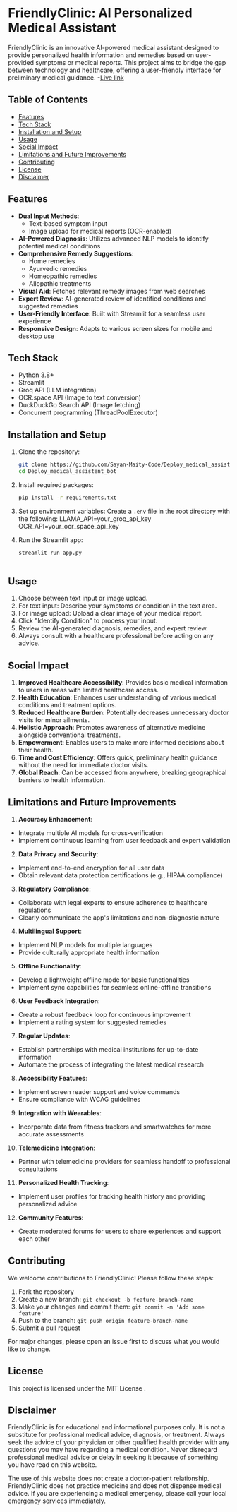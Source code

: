 # FriendlyClinic: AI Personalized Medical Assistant

FriendlyClinic is an innovative AI-powered medical assistant designed to provide personalized health information and remedies based on user-provided symptoms or medical reports. This project aims to bridge the gap between technology and healthcare, offering a user-friendly interface for preliminary medical guidance.
-[Live link](https://friendlyclinic.streamlit.app)

## Table of Contents
- [Features](#features)
- [Tech Stack](#tech-stack)
- [Installation and Setup](#installation-and-setup)
- [Usage](#usage)
- [Social Impact](#social-impact)
- [Limitations and Future Improvements](#limitations-and-future-improvements)
- [Contributing](#contributing)
- [License](#license)
- [Disclaimer](#disclaimer)

## Features

- **Dual Input Methods**: 
  - Text-based symptom input
  - Image upload for medical reports (OCR-enabled)
- **AI-Powered Diagnosis**: Utilizes advanced NLP models to identify potential medical conditions
- **Comprehensive Remedy Suggestions**:
  - Home remedies
  - Ayurvedic remedies
  - Homeopathic remedies
  - Allopathic treatments
- **Visual Aid**: Fetches relevant remedy images from web searches
- **Expert Review**: AI-generated review of identified conditions and suggested remedies
- **User-Friendly Interface**: Built with Streamlit for a seamless user experience
- **Responsive Design**: Adapts to various screen sizes for mobile and desktop use

## Tech Stack

- Python 3.8+
- Streamlit
- Groq API (LLM integration)
- OCR.space API (Image to text conversion)
- DuckDuckGo Search API (Image fetching)
- Concurrent programming (ThreadPoolExecutor)

## Installation and Setup

1. Clone the repository:

   ```bash
   git clone https://github.com/Sayan-Maity-Code/Deploy_medical_assistent_bot.git
   cd Deploy_medical_assistent_bot

2. Install required packages:
   ```bash
   pip install -r requirements.txt
4. Set up environment variables:
Create a `.env` file in the root directory with the following:
  LLAMA_API=your_groq_api_key
  OCR_API=your_ocr_space_api_key
6. Run the Streamlit app:
   ```bash
   streamlit run app.py
  

## Usage

1. Choose between text input or image upload.
2. For text input: Describe your symptoms or condition in the text area.
3. For image upload: Upload a clear image of your medical report.
4. Click "Identify Condition" to process your input.
5. Review the AI-generated diagnosis, remedies, and expert review.
6. Always consult with a healthcare professional before acting on any advice.

## Social Impact

1. **Improved Healthcare Accessibility**: Provides basic medical information to users in areas with limited healthcare access.
2. **Health Education**: Enhances user understanding of various medical conditions and treatment options.
3. **Reduced Healthcare Burden**: Potentially decreases unnecessary doctor visits for minor ailments.
4. **Holistic Approach**: Promotes awareness of alternative medicine alongside conventional treatments.
5. **Empowerment**: Enables users to make more informed decisions about their health.
6. **Time and Cost Efficiency**: Offers quick, preliminary health guidance without the need for immediate doctor visits.
7. **Global Reach**: Can be accessed from anywhere, breaking geographical barriers to health information.

## Limitations and Future Improvements

1. **Accuracy Enhancement**:
- Integrate multiple AI models for cross-verification
- Implement continuous learning from user feedback and expert validation

2. **Data Privacy and Security**:
- Implement end-to-end encryption for all user data
- Obtain relevant data protection certifications (e.g., HIPAA compliance)

3. **Regulatory Compliance**:
- Collaborate with legal experts to ensure adherence to healthcare regulations
- Clearly communicate the app's limitations and non-diagnostic nature

4. **Multilingual Support**:
- Implement NLP models for multiple languages
- Provide culturally appropriate health information

5. **Offline Functionality**:
- Develop a lightweight offline mode for basic functionalities
- Implement sync capabilities for seamless online-offline transitions

6. **User Feedback Integration**:
- Create a robust feedback loop for continuous improvement
- Implement a rating system for suggested remedies

7. **Regular Updates**:
- Establish partnerships with medical institutions for up-to-date information
- Automate the process of integrating the latest medical research

8. **Accessibility Features**:
- Implement screen reader support and voice commands
- Ensure compliance with WCAG guidelines

9. **Integration with Wearables**:
- Incorporate data from fitness trackers and smartwatches for more accurate assessments

10. **Telemedicine Integration**:
 - Partner with telemedicine providers for seamless handoff to professional consultations

11. **Personalized Health Tracking**:
 - Implement user profiles for tracking health history and providing personalized advice

12. **Community Features**:
 - Create moderated forums for users to share experiences and support each other

## Contributing

We welcome contributions to FriendlyClinic! Please follow these steps:

1. Fork the repository
2. Create a new branch: `git checkout -b feature-branch-name`
3. Make your changes and commit them: `git commit -m 'Add some feature'`
4. Push to the branch: `git push origin feature-branch-name`
5. Submit a pull request

For major changes, please open an issue first to discuss what you would like to change.

## License

This project is licensed under the MIT License .

## Disclaimer

FriendlyClinic is for educational and informational purposes only. It is not a substitute for professional medical advice, diagnosis, or treatment. Always seek the advice of your physician or other qualified health provider with any questions you may have regarding a medical condition. Never disregard professional medical advice or delay in seeking it because of something you have read on this website.

The use of this website does not create a doctor-patient relationship. FriendlyClinic does not practice medicine and does not dispense medical advice. If you are experiencing a medical emergency, please call your local emergency services immediately.
